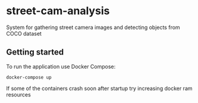 # street-cam-analysis

System for gathering street camera images and detecting objects from COCO dataset

## Getting started

To run the application use Docker Compose:

``docker-compose up``

If some of the containers crash soon after startup try increasing docker ram resources

